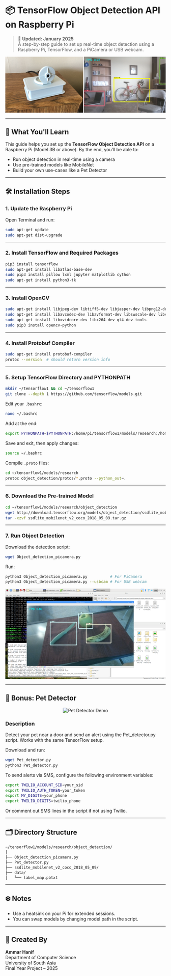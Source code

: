 
# 📦 TensorFlow Object Detection API on Raspberry Pi

> 🔄 **Updated: January 2025**  
> A step-by-step guide to set up real-time object detection using a Raspberry Pi, TensorFlow, and a PiCamera or USB webcam.

<p align="center">
  <img src="doc/Picamera_livingroom.png" alt="Demo Image">
</p>

---

## 🧠 What You'll Learn

This guide helps you set up the **TensorFlow Object Detection API** on a Raspberry Pi (Model 3B or above). By the end, you’ll be able to:
- Run object detection in real-time using a camera
- Use pre-trained models like MobileNet
- Build your own use-cases like a Pet Detector

---

## 🛠️ Installation Steps

### 1. Update the Raspberry Pi
Open Terminal and run:
```bash
sudo apt-get update
sudo apt-get dist-upgrade
```

---

### 2. Install TensorFlow and Required Packages
```bash
pip3 install tensorflow
sudo apt-get install libatlas-base-dev
sudo pip3 install pillow lxml jupyter matplotlib cython
sudo apt-get install python3-tk
```

---

### 3. Install OpenCV
```bash
sudo apt-get install libjpeg-dev libtiff5-dev libjasper-dev libpng12-dev
sudo apt-get install libavcodec-dev libavformat-dev libswscale-dev libv4l-dev
sudo apt-get install libxvidcore-dev libx264-dev qt4-dev-tools
sudo pip3 install opencv-python
```

---

### 4. Install Protobuf Compiler
```bash
sudo apt-get install protobuf-compiler
protoc --version  # should return version info
```

---

### 5. Setup TensorFlow Directory and PYTHONPATH
```bash
mkdir ~/tensorflow1 && cd ~/tensorflow1
git clone --depth 1 https://github.com/tensorflow/models.git
```

Edit your `.bashrc`:
```bash
nano ~/.bashrc
```

Add at the end:
```bash
export PYTHONPATH=$PYTHONPATH:/home/pi/tensorflow1/models/research:/home/pi/tensorflow1/models/research/slim
```

Save and exit, then apply changes:
```bash
source ~/.bashrc
```

Compile `.proto` files:
```bash
cd ~/tensorflow1/models/research
protoc object_detection/protos/*.proto --python_out=.
```

---

### 6. Download the Pre-trained Model
```bash
cd ~/tensorflow1/models/research/object_detection
wget http://download.tensorflow.org/models/object_detection/ssdlite_mobilenet_v2_coco_2018_05_09.tar.gz
tar -xzvf ssdlite_mobilenet_v2_coco_2018_05_09.tar.gz
```

---

### 7. Run Object Detection
Download the detection script:
```bash
wget Object_detection_picamera.py
```

Run:
```bash
python3 Object_detection_picamera.py          # For PiCamera
python3 Object_detection_picamera.py --usbcam # For USB webcam
```

<p align="center">
  <img src="doc/kitchen.png" alt="Detection Example">
</p>

---

## 🐾 Bonus: Pet Detector

<p align="center">
  <img src="doc/pet_detector_demo.png" alt="Pet Detector Demo">
</p>

### Description
Detect your pet near a door and send an alert using the Pet_detector.py script. Works with the same TensorFlow setup.

Download and run:
```bash
wget Pet_detector.py
python3 Pet_detector.py
```

To send alerts via SMS, configure the following environment variables:
```bash
export TWILIO_ACCOUNT_SID=your_sid
export TWILIO_AUTH_TOKEN=your_token
export MY_DIGITS=your_phone
export TWILIO_DIGITS=twilio_phone
```

Or comment out SMS lines in the script if not using Twilio.

---

## 🗂 Directory Structure
```
~/tensorflow1/models/research/object_detection/
│
├── Object_detection_picamera.py
├── Pet_detector.py
├── ssdlite_mobilenet_v2_coco_2018_05_09/
├── data/
│   └── label_map.pbtxt
```

---

## ❄️ Notes
- Use a heatsink on your Pi for extended sessions.
- You can swap models by changing model path in the script.

---

## 🙌 Created By
**Ammar Hanif**  
Department of Computer Science  
University of South Asia  
Final Year Project – 2025
